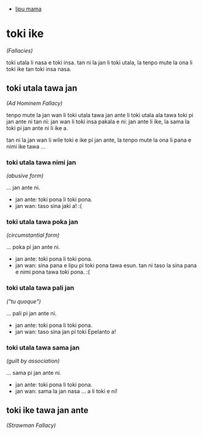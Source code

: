 * [lipu mama](https://thebestschools.org/magazine/15-logical-fallacies-know/)

# toki ike
*(Fallacies)*

toki utala li nasa e toki insa. tan ni la jan li toki utala, la tenpo mute la ona li toki ike tan toki insa nasa.

## toki utala tawa jan
*(Ad Hominem Fallacy)*

tenpo mute la jan wan li toki utala tawa jan ante li toki utala ala tawa toki pi jan ante ni tan ni: jan wan li toki insa pakala e ni: jan ante li ike, la sama la toki pi jan ante ni li ike a.

tan ni la jan wan li wile toki e ike pi jan ante, la tenpo mute la ona li pana e nimi ike tawa ...

### toki utala tawa nimi jan
*(abusive form)*

... jan ante ni.

* jan ante: toki pona li toki pona.
* jan wan: taso sina jaki a! :(

### toki utala tawa poka jan
*(circumstantial form)*

... poka pi jan ante ni.

* jan ante: toki pona li toki pona.
* jan wan: sina pana e lipu pi toki pona tawa esun. tan ni taso la sina pana e nimi pona tawa toki pona. :(

### toki utala tawa pali jan
*("tu quoque")*

... pali pi jan ante ni.

* jan ante: toki pona li toki pona.
* jan wan: taso sina jan pi toki Epelanto a!

### toki utala tawa sama jan
*(guilt by association)*

... sama pi jan ante ni.

* jan ante: toki pona li toki pona.
* jan wan: sama la jan nasa ... a li toki e ni!

## toki ike tawa jan ante
*(Strawman Fallacy)*
